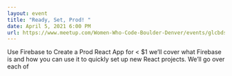```yaml
---
layout: event
title: "Ready, Set, Prod! "
date: April 5, 2021 6:00 PM
url: https://www.meetup.com/Women-Who-Code-Boulder-Denver/events/glcbdsyccgbhb/
---
```

Use Firebase to Create a Prod React App for < $1  we’ll cover what Firebase is and how you can use it to quickly set up new React projects. We’ll go over each of